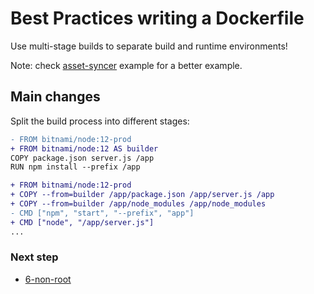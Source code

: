 # Best Practices writing a Dockerfile

Use multi-stage builds to separate build and runtime environments!

Note: check [asset-syncer](https://github.com/juan131/dockerfile-best-practices/tree/asset-syncer) example for a better example.

## Main changes

Split the build process into different stages:

```diff
- FROM bitnami/node:12-prod
+ FROM bitnami/node:12 AS builder
COPY package.json server.js /app
RUN npm install --prefix /app

+ FROM bitnami/node:12-prod
+ COPY --from=builder /app/package.json /app/server.js /app
+ COPY --from=builder /app/node_modules /app/node_modules
- CMD ["npm", "start", "--prefix", "app"]
+ CMD ["node", "/app/server.js"]
...
```

### Next step

- [6-non-root](https://github.com/juan131/dockerfile-best-practices/tree/6-non-root)

